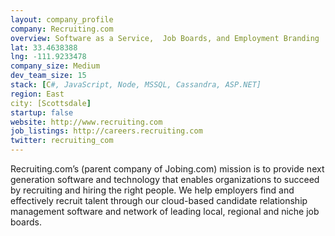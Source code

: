 ```yaml
---
layout: company_profile
company: Recruiting.com
overview: Software as a Service,  Job Boards, and Employment Branding
lat: 33.4638388
lng: -111.9233478
company_size: Medium
dev_team_size: 15
stack: [C#, JavaScript, Node, MSSQL, Cassandra, ASP.NET]
region: East
city: [Scottsdale]
startup: false
website: http://www.recruiting.com
job_listings: http://careers.recruiting.com
twitter: recruiting_com
---
```


Recruiting.com’s (parent company of Jobing.com) mission is to provide next generation software and technology that enables organizations to succeed by recruiting and hiring the right people. We help employers find and effectively recruit talent through our cloud-based candidate relationship management software and network of leading local, regional and niche job boards.